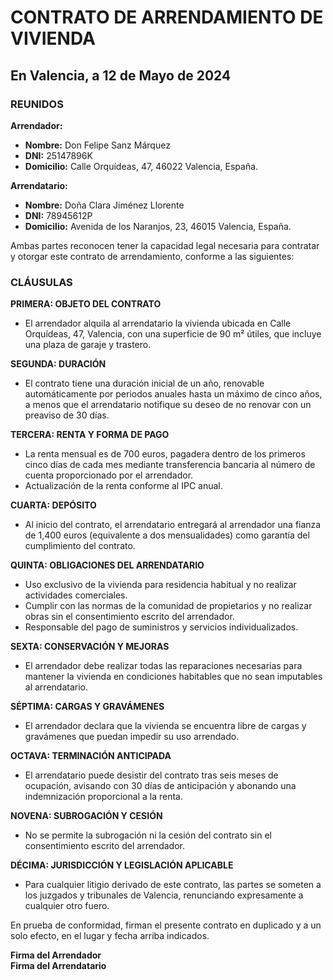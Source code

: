 # CONTRATO DE ARRENDAMIENTO DE VIVIENDA

## En Valencia, a 12 de Mayo de 2024

### REUNIDOS

**Arrendador:**

- **Nombre:** Don Felipe Sanz Márquez
- **DNI:** 25147896K
- **Domicilio:** Calle Orquídeas, 47, 46022 Valencia, España.

**Arrendatario:**

- **Nombre:** Doña Clara Jiménez Llorente
- **DNI:** 78945612P
- **Domicilio:** Avenida de los Naranjos, 23, 46015 Valencia, España.

Ambas partes reconocen tener la capacidad legal necesaria para contratar y otorgar este contrato de arrendamiento,
conforme a las siguientes:

### CLÁUSULAS

**PRIMERA: OBJETO DEL CONTRATO**

- El arrendador alquila al arrendatario la vivienda ubicada en Calle Orquídeas, 47, Valencia, con una superficie de 90
  m² útiles, que incluye una plaza de garaje y trastero.

**SEGUNDA: DURACIÓN**

- El contrato tiene una duración inicial de un año, renovable automáticamente por periodos anuales hasta un máximo de
  cinco años, a menos que el arrendatario notifique su deseo de no renovar con un preaviso de 30 días.

**TERCERA: RENTA Y FORMA DE PAGO**

- La renta mensual es de 700 euros, pagadera dentro de los primeros cinco días de cada mes mediante transferencia
  bancaria al número de cuenta proporcionado por el arrendador.
- Actualización de la renta conforme al IPC anual.

**CUARTA: DEPÓSITO**

- Al inicio del contrato, el arrendatario entregará al arrendador una fianza de 1,400 euros (equivalente a dos
  mensualidades) como garantía del cumplimiento del contrato.

**QUINTA: OBLIGACIONES DEL ARRENDATARIO**

- Uso exclusivo de la vivienda para residencia habitual y no realizar actividades comerciales.
- Cumplir con las normas de la comunidad de propietarios y no realizar obras sin el consentimiento escrito del
  arrendador.
- Responsable del pago de suministros y servicios individualizados.

**SEXTA: CONSERVACIÓN Y MEJORAS**

- El arrendador debe realizar todas las reparaciones necesarias para mantener la vivienda en condiciones habitables que
  no sean imputables al arrendatario.

**SÉPTIMA: CARGAS Y GRAVÁMENES**

- El arrendador declara que la vivienda se encuentra libre de cargas y gravámenes que puedan impedir su uso arrendado.

**OCTAVA: TERMINACIÓN ANTICIPADA**

- El arrendatario puede desistir del contrato tras seis meses de ocupación, avisando con 30 días de anticipación y
  abonando una indemnización proporcional a la renta.

**NOVENA: SUBROGACIÓN Y CESIÓN**

- No se permite la subrogación ni la cesión del contrato sin el consentimiento escrito del arrendador.

**DÉCIMA: JURISDICCIÓN Y LEGISLACIÓN APLICABLE**

- Para cualquier litigio derivado de este contrato, las partes se someten a los juzgados y tribunales de Valencia,
  renunciando expresamente a cualquier otro fuero.

En prueba de conformidad, firman el presente contrato en duplicado y a un solo efecto, en el lugar y fecha arriba
indicados.

**Firma del Arrendador**  
**Firma del Arrendatario**
